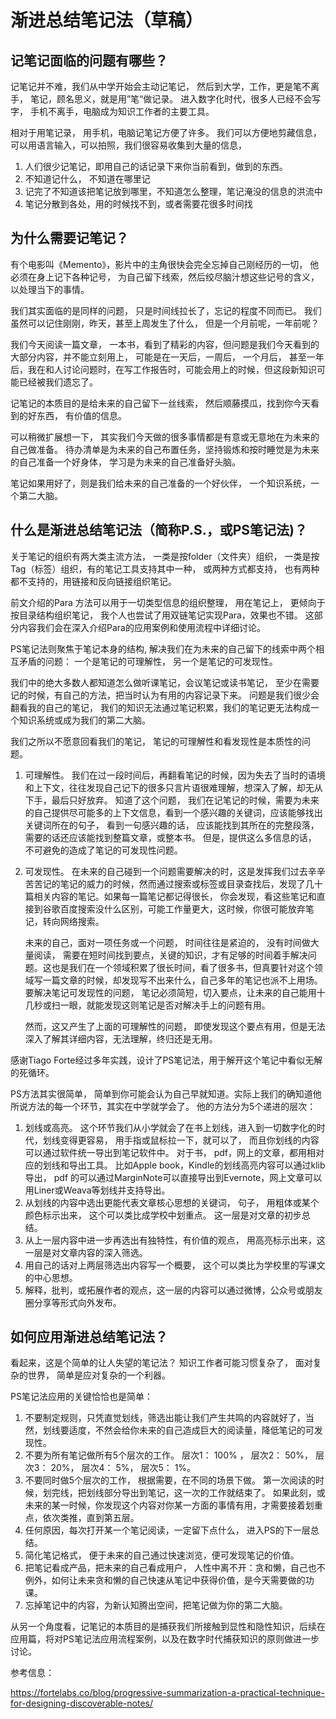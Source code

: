 # 渐进总结笔记法（草稿）

## 记笔记面临的问题有哪些？ 

记笔记并不难，我们从中学开始会主动记笔记， 然后到大学，工作，更是笔不离手， 笔记，顾名思义，就是用”笔“做记录。 进入数字化时代，很多人已经不会写字， 手机不离手，电脑成为知识工作者的主要工具。 

相对于用笔记录， 用手机，电脑记笔记方便了许多。 我们可以方便地剪藏信息， 可以用语言输入，可以拍照，我们很容易收集到大量的信息， 

1. 人们很少记笔记，即用自己的话记录下来你当前看到，做到的东西。
2. 不知道记什么， 不知道在哪里记
3. 记完了不知道该把笔记放到哪里，不知道怎么整理，笔记淹没的信息的洪流中
4. 笔记分散到各处，用的时候找不到，或者需要花很多时间找

## 为什么需要记笔记？ 

有个电影叫《Memento》，影片中的主角很快会完全忘掉自己刚经历的一切， 他必须在身上记下各种记号， 为自己留下线索，然后绞尽脑汁想这些记号的含义，以处理当下的事情。 

我们其实面临的是同样的问题， 只是时间线拉长了，忘记的程度不同而已。 我们虽然可以记住刚刚，昨天，甚至上周发生了什么， 但是一个月前呢，一年前呢？  

我们今天阅读一篇文章， 一本书，看到了精彩的内容，但问题是我们今天看到的大部分内容，并不能立刻用上， 可能是在一天后，一周后， 一个月后， 甚至一年后，我在和人讨论问题时，在写工作报告时，可能会用上的时候，但这段新知识可能已经被我们遗忘了。 

记笔记的本质目的是给未来的自己留下一丝线索， 然后顺藤摸瓜，找到你今天看到的好东西， 有价值的信息。

可以稍微扩展想一下， 其实我们今天做的很多事情都是有意或无意地在为未来的自己做准备。  待办清单是为未来的自己布置任务，坚持锻炼和按时睡觉是为未来的自己准备一个好身体， 学习是为未来的自己准备好头脑。 

笔记如果用好了，则是我们给未来的自己准备的一个好伙伴， 一个知识系统，一个第二大脑。

## 什么是渐进总结笔记法（简称P.S.，或PS笔记法)？

关于笔记的组织有两大类主流方法， 一类是按folder（文件夹）组织， 一类是按Tag（标签）组织，有的笔记工具支持其中一种， 或两种方式都支持， 也有两种都不支持的，用链接和反向链接组织笔记。 

前文介绍的Para 方法可以用于一切类型信息的组织整理， 用在笔记上， 更倾向于按目录结构组织笔记， 我个人也尝试了用双链笔记实现Para，效果也不错。 这部分内容我们会在深入介绍Para的应用案例和使用流程中详细讨论。 

PS笔记法则聚焦于笔记本身的结构, 解决我们在为未来的自己留下的线索中两个相互矛盾的问题： 一个是笔记的可理解性， 另一个是笔记的可发现性。 

我们中的绝大多数人都知道怎么做听课笔记，会议笔记或读书笔记， 至少在需要记的时候，有自己的方法，把当时认为有用的内容记录下来。 问题是我们很少会翻看我的自己的笔记， 我们的知识无法通过笔记积累，我们的笔记更无法构成一个知识系统或成为我们的第二大脑。 

我们之所以不愿意回看我们的笔记， 笔记的可理解性和看发现性是本质性的问题。 

1. 可理解性。 我们在过一段时间后，再翻看笔记的时候，因为失去了当时的语境和上下文，往往发现自己记下的很多只言片语很难理解，想深入了解，却无从下手，最后只好放弃。  知道了这个问题， 我们在记笔记的时候，需要为未来的自己提供尽可能多的上下文信息，看到一个感兴趣的关键词，应该能够找出关键词所在的句子， 看到一句感兴趣的话， 应该能找到其所在的完整段落，需要的话还应该能找到整篇文章，或整本书。 但是，提供这么多信息的话， 不可避免的造成了笔记的可发现性问题。 

2. 可发现性。 在未来的自己碰到一个问题需要解决的时，这是发挥我们过去辛辛苦苦记的笔记的威力的时候，然而通过搜索或标签或目录查找后，发现了几十篇相关内容的笔记。如果每一篇笔记都记得很长， 你会发现，看这些笔记和直接到谷歌百度搜索没什么区别，可能工作量更大，这时候，你很可能放弃笔记，转向网络搜索。 

   未来的自己，面对一项任务或一个问题， 时间往往是紧迫的， 没有时间做大量阅读， 需要在短时间找到要点，关键的知识，才有足够的时间着手解决问题。这也是我们在一个领域积累了很长时间，看了很多书，但真要针对这个领域写一篇文章的时候，却发现写不出来什么，自己多年的笔记也派不上用场。 要解决笔记可发现性的问题， 笔记必须简短，切入要点，让未来的自己能用十几秒或扫一眼，就能发现这则笔记是否对解决手上的问题有用。 

   然而，这又产生了上面的可理解性的问题， 即使发现这个要点有用，但是无法深入了解其详细内容，无法理解，终归还是无用。 

感谢Tiago Forte经过多年实践，设计了PS笔记法，用于解开这个笔记中看似无解的死循环。  

PS方法其实很简单， 简单到你可能会认为自己早就知道。实际上我们的确知道他所说方法的每一个环节，其实在中学就学会了。 他的方法分为5个递进的层次： 

1. 划线或高亮。 这个环节我们从小学就会了在书上划线，进入到一切数字化的时代，划线变得更容易， 用手指或鼠标拉一下，就可以了， 而且你划线的内容可以通过软件统一导出到笔记软件中。 对于书， pdf，网上的文章，都用相对应的划线和导出工具。 比如Apple book，Kindle的划线高亮内容可以通过klib导出， pdf 的可以通过MarginNote可以直接导出到Evernote，网上文章可以用Liner或Weava等划线并支持导出。 
2. 从划线的内容中选出更能代表文章核心思想的关键词， 句子， 用粗体或某个颜色标示出来， 这个可以类比成学校中划重点。 这一层是对文章的初步总结。
3. 从上一层内容中进一步再选出有独特性，有价值的观点， 用高亮标示出来，这一层是对文章内容的深入筛选。
4. 用自己的话对上两层筛选出内容写一个概要， 这个可以类比为学校里的写课文的中心思想。 
5. 解释，批判，或拓展作者的观点，这一层的内容可以通过微博，公众号或朋友圈分享等形式向外发布。 

## 如何应用渐进总结笔记法？

看起来，这是个简单的让人失望的笔记法？ 知识工作者可能习惯复杂了， 面对复杂的世界， 简单是应对复杂的一个利器。 

PS笔记法应用的关键恰恰也是简单：

1. 不要制定规则，只凭直觉划线，筛选出能让我们产生共鸣的内容就好了，当然，划线要适度，不然会给你未来的自己造成巨大的阅读量，降低笔记的可发现性。 
2. 不要为所有笔记做所有5个层次的工作。 层次1： 100% ， 层次2： 50%， 层次3： 20%， 层次4： 5%， 层次5： 1%。
3. 不要同时做5个层次的工作， 根据需要，在不同的场景下做。 第一次阅读的时候，划完线，把划线部分导出到笔记，这一次的工作就结束了。 如果此刻，或未来的某一时候，你发现这个内容对你某一方面的事情有用，才需要接着划重点，依次类推，直到第五层。
4.  任何原因，每次打开某一个笔记阅读，一定留下点什么， 进入PS的下一层总结。 
5. 简化笔记格式， 便于未来的自己通过快速浏览，便可发现笔记的价值。 
6. 把笔记看成产品，把未来的自己看成用户， 人性中离不开：贪和懒，自己也不例外，如何让未来贪和懒的自己快速从笔记中获得价值，是今天需要做的功课。
7. 忘掉笔记中的内容，为新认知腾出空间，把笔记做为你的第二大脑。

从另一个角度看，记笔记的本质目的是捕获我们所接触到显性和隐性知识，后续在应用篇，将对PS笔记法应用流程案例，以及在数字时代捕获知识的原则做进一步讨论。 

参考信息：

https://fortelabs.co/blog/progressive-summarization-a-practical-technique-for-designing-discoverable-notes/

